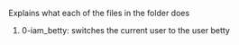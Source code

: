 Explains what each of the files in the folder does
1. 0-iam_betty: switches the current user to the user betty
